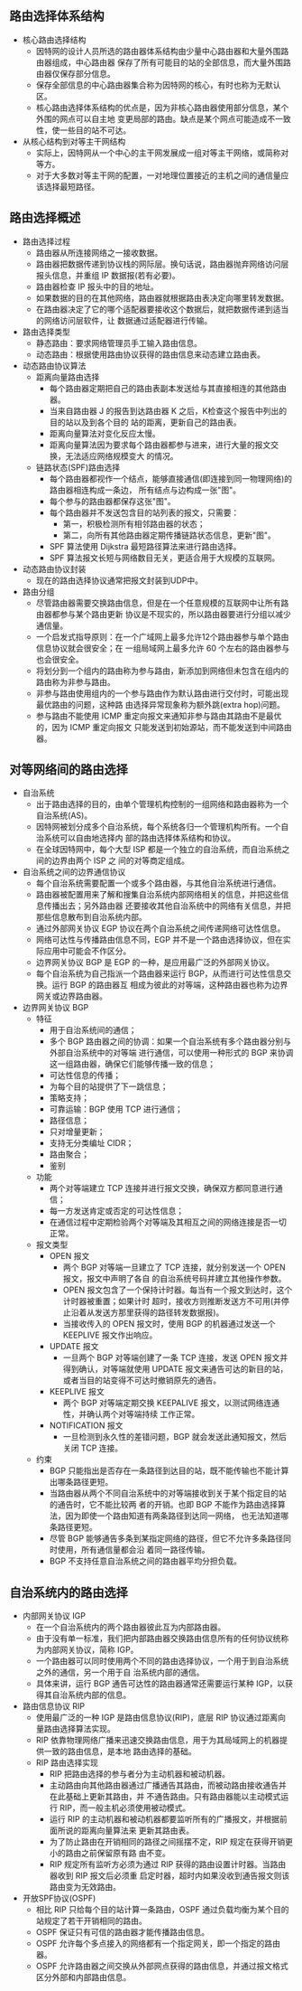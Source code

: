 
## 路由选择体系结构 
- 核心路由选择结构
    + 因特网的设计人员所选的路由器体系结构由少量中心路由器和大量外围路由器组成，中心路由器
      保存了所有可能目的站的全部信息，而大量外围路由器仅保存部分信息。
    + 保存全部信息的中心路由器集合称为因特网的核心，有时也称为无默认区。
    + 核心路由选择体系结构的优点是，因为非核心路由器使用部分信息，某个外围的网点可以自主地
      变更局部的路由。缺点是某个网点可能造成不一致性，使一些目的站不可达。
- 从核心结构到对等主干网结构
    + 实际上，因特网从一个中心的主干网发展成一组对等主干网络，或简称对等方。
    + 对于大多数对等主干网的配置，一对地理位置接近的主机之间的通信量应该选择最短路径。

## 路由选择概述
- 路由选择过程
    + 路由器从所连接网络之一接收数据。
    + 路由器把数据传递到协议栈的网际层。换句话说，路由器抛弃网络访问层报头信息，并重组 IP 
      数据报(若有必要)。
    + 路由器检查 IP 报头中的目的地址。
    + 如果数据的目的在其他网络，路由器就根据路由表决定向哪里转发数据。
    + 在路由器决定了它的哪个适配器要接收这个数据后，就把数据传递到适当的网络访问层软件，让
      数据通过适配器进行传输。
- 路由选择类型
    + 静态路由：要求网络管理员手工输入路由信息。
    + 动态路由：根据使用路由协议获得的路由信息来动态建立路由表。
- 动态路由协议算法
    + 距离向量路由选择
        + 每个路由器定期把自己的路由表副本发送给与其直接相连的其他路由器。
        + 当来自路由器 J 的报告到达路由器 K 之后，K检查这个报告中列出的目的站以及到各个目的
          站的距离，更新自己的路由表。
        + 距离向量算法对变化反应太慢。
        + 距离向量算法因为要求每个路由器都参与进来，进行大量的报文交换，无法适应网络规模变大
          的情况。
    + 链路状态(SPF)路由选择
        + 每个路由器都视作一个结点，能够直接通信(即连接到同一物理网络)的路由器相连构成一条边，
          所有结点与边构成一张"图"。
        + 每个参与的路由器都保存这张"图"。
        + 每个路由器并不发送包含目的站列表的报文，只需要：
            + 第一，积极检测所有相邻路由器的状态；
            + 第二，向所有其他路由器定期传播链路状态信息，更新"图"。
        + SPF 算法使用 Dijkstra 最短路径算法来进行路由选择。
        + SPF 算法报文长短与网络数目无关，更适合用于大规模的互联网。
- 动态路由协议封装
    + 现在的路由选择协议通常把报文封装到UDP中。
- 路由分组
    + 尽管路由器需要交换路由信息，但是在一个任意规模的互联网中让所有路由器都参与某个路由更新
      协议是不现实的，所以路由器要进行分组以减少通信量。
    + 一个启发式指导原则：在一个广域网上最多允许12个路由器参与单个路由信息协议就会很安全；在
      一组局域网上最多允许 60 个左右的路由器参与也会很安全。
    + 将划分到一个组内的路由称为参与路由，新添加到网络但未包含在组内的路由称为非参与路由。
    + 非参与路由使用组内的一个参与路由作为默认路由进行交付时，可能出现最优路由的问题，这种路
      由选择异常现象称为额外跳(extra hop)问题。
    + 参与路由不能使用 ICMP 重定向报文来通知非参与路由其路由不是最优的，因为 ICMP 重定向报文
      只能发送到初始源站，而不能发送到中间路由器。
    
## 对等网络间的路由选择
- 自治系统
    + 出于路由选择的目的，由单个管理机构控制的一组网络和路由器称为一个自治系统(AS)。
    + 因特网被划分成多个自治系统，每个系统各归一个管理机构所有。一个自治系统可以自由地选择内
      部的路由选择体系结构和协议。
    + 在全球因特网中，每个大型 ISP 都是一个独立的自治系统，而自治系统之间的边界由两个 ISP 之
      间的对等商定组成。
- 自治系统之间的边界通信协议
    + 每个自治系统需要配置一个或多个路由器，与其他自治系统进行通信。
    + 路由器被配置用来了解和搜集自治系统内部网络相关的信息，并把这些信息传播出去；另外路由器
      还要接收其他自治系统中的网络有关信息，并把那些信息散布到自治系统内部。
    + 通过外部网关协议 EGP 协议在两个自治系统之间传递网络可达性信息。
    + 网络可达性与传播路由信息不同，EGP 并不是一个路由选择协议，但在实际应用中可能会不作区分。
    + 边界网关协议 BGP 是 EGP 的一种，是应用最广泛的外部网关协议。
    + 每个自治系统为自己指派一个路由器来运行 BGP，从而进行可达性信息交换。运行 BGP 的路由器互
      相成为彼此的对等端，这种路由器也称为边界网关或边界路由器。
- 边界网关协议 BGP
    + 特征
        + 用于自治系统间的通信；
        + 多个 BGP 路由器之间的协调：如果一个自治系统有多个路由器分别与外部自治系统中的对等端
          进行通信，可以使用一种形式的 BGP 来协调这一组路由器，确保它们能够传播一致的信息；
        + 可达性信息的传播；
        + 为每个目的站提供了下一跳信息；
        + 策略支持；
        + 可靠运输：BGP 使用 TCP 进行通信；
        + 路径信息；
        + 只对增量更新；
        + 支持无分类编址 CIDR；
        + 路由聚合；
        + 鉴别
    + 功能
        + 两个对等端建立 TCP 连接并进行报文交换，确保双方都同意进行通信；
        + 每一方发送肯定或否定的可达性信息；
        + 在通信过程中定期检验两个对等端及其相互之间的网络连接是否一切正常。
    + 报文类型
        + OPEN 报文
            + 两个 BGP 对等端一旦建立了 TCP 连接，就分别发送一个 OPEN 报文，报文中声明了各自
              的自治系统号码并建立其他操作参数。
            + OPEN 报文包含了一个保持计时器。每当有一个报文到达时，这个计时器被重置；如果计时
              超时，接收方则推断发送方不可用(并停止沿着从发送方那里获得的路径转发数据报)。
            + 当接收传入的 OPEN 报文时，使用 BGP 的机器通过发送一个 KEEPLIVE 报文作出响应。
        + UPDATE 报文
            + 一旦两个 BGP 对等端创建了一条 TCP 连接，发送 OPEN 报文并得到确认，对等端就使用 
              UPDATE 报文来通告可达的新目的站，或者当目的站变得不可达时撤销原先的通告。
        + KEEPLIVE 报文
            + 两个 BGP 对等端定期交换 KEEPALIVE 报文，以测试网络连通性，并确认两个对等端持续
              工作正常。
        + NOTIFICATION 报文
            + 一旦检测到永久性的差错问题，BGP 就会发送此通知报文，然后关闭 TCP 连接。
    + 约束
        + BGP 只能指出是否存在一条路径到达目的站，既不能传输也不能计算出哪条路径更短。
        + 当路由器从两个不同自治系统中的对等端接收到关于某个指定目的站的通告时，它不能比较两
          者的开销。也即 BGP 不能作为路由选择算法，因为即使一个路由知道有两条路径到达同一网络，
          也无法知道哪条路径更短。
        + 尽管 BGP 能够通告多条到某指定网络的路径，但它不允许多条路径同时使用，所有通信量都会沿
          着同一路径传输。
        + BGP 不支持任意自治系统之间的路由器平均分担负载。
        
## 自治系统内的路由选择
- 内部网关协议 IGP
    + 在一个自治系统内的两个路由器彼此互为内部路由器。
    + 由于没有单一标准，我们把内部路由器交换路由信息所有的任何协议统称为内部网关协议，简称 IGP。
    + 一个路由器可以同时使用两个不同的路由选择协议，一个用于到自治系统之外的通信，另一个用于自
      治系统内部的通信。
    + 具体来讲，运行 BGP 通告可达性的路由器通常还需要运行某种 IGP，以获得其自治系统内部的信息。
- 路由信息协议 RIP
    + 使用最广泛的一种 IGP 是路由信息协议(RIP)，底层 RIP 协议通过距离向量路由选择算法实现。
    + RIP 依靠物理网络广播来迅速交换路由信息，用于为其局域网上的机器提供一致的路由信息，是本地
      路由选择的基础。
    + RIP 路由选择实现
        + RIP 把路由选择的参与者分为主动机器和被动机器。
        + 主动路由向其他路由器通过广播通告其路由，而被动路由接收通告并在此基础上更新其路由，并
          不通告路由。只有路由器能以主动模式运行 RIP，而一般主机必须使用被动模式。
        + 运行 RIP 的主动机器和被动机器都要监听所有的广播报文，并根据前面所说的距离向量算法来
          更新其路由表。
        + 为了防止路由在开销相同的路径之间摇摆不定，RIP 规定在获得开销更小的路由之前保留原有路
          由不变。
        + RIP 规定所有监听方必须为通过 RIP 获得的路由设置计时器。当路由器收到 RIP 报文后必须重
          启定时器，超时内如果没收到通告报文则该路由变为无效路由。
- 开放SPF协议(OSPF)
    + 相比 RIP 只给每个目的站计算一条路由，OSPF 通过负载均衡为某个目的站规定了若干开销相同的路由。
    + OSPF 保证只有可信的路由器才能传播路由信息。
    + OSPF 允许每个多点接入的网络都有一个指定网关，即一个指定的路由器。
    + OSPF 允许路由器之间交换从外部网点获得的路由信息，并通过报文格式区分外部和内部路由信息。 